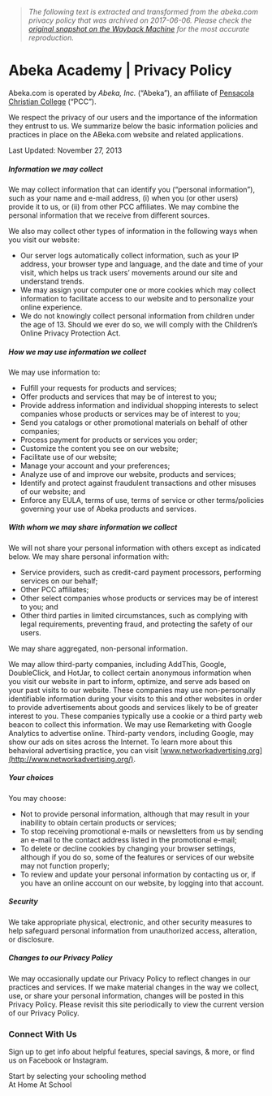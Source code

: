> *The following text is extracted and transformed from the abeka.com privacy policy that was archived on 2017-06-06. Please check the [original snapshot on the Wayback Machine](https://web.archive.org/web/20170606004255id_/http%3A//www.abeka.com/PrivacyPolicy.aspx) for the most accurate reproduction.*

# Abeka Academy | Privacy Policy

Abeka.com is operated by _Abeka, Inc._ (“Abeka”), an affiliate of [Pensacola Christian College](http://www.pcci.edu/) (“PCC”). 

We respect the privacy of our users and the importance of the information they entrust to us. We summarize below the basic information policies and practices in place on the ABeka.com website and related applications. 

Last Updated: November 27, 2013 

  


##### Information we may collect

We may collect information that can identify you (“personal information”), such as your name and e-mail address, (i) when you (or other users) provide it to us, or (ii) from other PCC affiliates. We may combine the personal information that we receive from different sources.

We also may collect other types of information in the following ways when you visit our website:

  * Our server logs automatically collect information, such as your IP address, your browser type and language, and the date and time of your visit, which helps us track users’ movements around our site and understand trends.
  * We may assign your computer one or more cookies which may collect information to facilitate access to our website and to personalize your online experience.
  * We do not knowingly collect personal information from children under the age of 13. Should we ever do so, we will comply with the Children’s Online Privacy Protection Act.



##### How we may use information we collect

We may use information to:

  * Fulfill your requests for products and services;
  * Offer products and services that may be of interest to you;
  * Provide address information and individual shopping interests to select companies whose products or services may be of interest to you;
  * Send you catalogs or other promotional materials on behalf of other companies;
  * Process payment for products or services you order;
  * Customize the content you see on our website;
  * Facilitate use of our website;
  * Manage your account and your preferences;
  * Analyze use of and improve our website, products and services;
  * Identify and protect against fraudulent transactions and other misuses of our website; and
  * Enforce any EULA, terms of use, terms of service or other terms/policies governing your use of Abeka products and services.



##### With whom we may share information we collect

We will not share your personal information with others except as indicated below. We may share personal information with:

  * Service providers, such as credit-card payment processors, performing services on our behalf;
  * Other PCC affiliates;
  * Other select companies whose products or services may be of interest to you; and
  * Other third parties in limited circumstances, such as complying with legal requirements, preventing fraud, and protecting the safety of our users.



We may share aggregated, non-personal information.

We may allow third-party companies, including AddThis, Google, DoubleClick, and HotJar, to collect certain anonymous information when you visit our website in part to inform, optimize, and serve ads based on your past visits to our website. These companies may use non-personally identifiable information during your visits to this and other websites in order to provide advertisements about goods and services likely to be of greater interest to you. These companies typically use a cookie or a third party web beacon to collect this information. We may use Remarketing with Google Analytics to advertise online. Third-party vendors, including Google, may show our ads on sites across the Internet. To learn more about this behavioral advertising practice, you can visit [www.networkadvertising.org](http://www.networkadvertising.org/).

##### Your choices

You may choose:

  * Not to provide personal information, although that may result in your inability to obtain certain products or services;
  * To stop receiving promotional e-mails or newsletters from us by sending an e-mail to the contact address listed in the promotional e-mail;
  * To delete or decline cookies by changing your browser settings, although if you do so, some of the features or services of our website may not function properly;
  * To review and update your personal information by contacting us or, if you have an online account on our website, by logging into that account.



##### Security

We take appropriate physical, electronic, and other security measures to help safeguard personal information from unauthorized access, alteration, or disclosure.

##### Changes to our Privacy Policy

We may occasionally update our Privacy Policy to reflect changes in our practices and services. If we make material changes in the way we collect, use, or share your personal information, changes will be posted in this Privacy Policy. Please revisit this site periodically to view the current version of our Privacy Policy.

### Connect With Us

Sign up to get info about helpful features, special savings, & more, or find us on Facebook or Instagram.

Start by selecting your schooling method   
At Home  At School 

